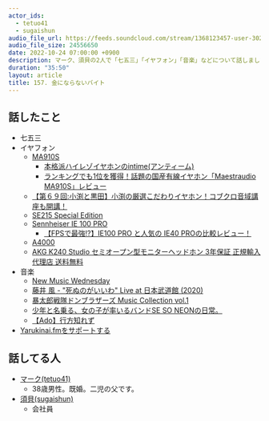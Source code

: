 ```yaml
---
actor_ids:
  - tetuo41
  - sugaishun
audio_file_url: https://feeds.soundcloud.com/stream/1368123457-user-302747142-yarukinai-158-2022-10-24.mp3
audio_file_size: 24556650
date: 2022-10-24 07:00:00 +0900
description: マーク、須貝の2人で「七五三」「イヤフォン」「音楽」などについて話しました。
duration: "35:50"
layout: article
title: 157. 金にならないバイト
---
```


## 話したこと
- 七五三
- イヤフォン
  - [MA910S](https://www.aiuto-jp.co.jp/products/product_4092.php)
    - [本格派ハイレゾイヤホンのintime(アンティーム)](https://intime-acoustic.jp/)
    - [ランキングでも1位を獲得！話題の国産有線イヤホン「Maestraudio MA910S」レビュー](https://www.youtube.com/watch?v=WmtMQUitDBo)
  - [【第６９回:小渕と黒田】小渕の厳選こだわりイヤホン！コブクロ音域講座も開講！](https://www.youtube.com/watch?v=SXM3qbsM2bs)
  - [SE215 Special Edition](https://www.shure.com/ja-JP/products/earphones/se215spe)
  - [Sennheiser IE 100 PRO](https://ja-jp.sennheiser.com/ie100pro)
    - [【FPSで最強⁉】IE100 PRO と人気の IE40 PROの比較レビュー！](https://www.youtube.com/watch?v=J-DwYLokS1w)
  - [A4000](https://snext-final.com/en/products/detail/A4000)
  - [AKG K240 Studio セミオープン型モニターヘッドホン 3年保証 正規輸入代理店 送料無料](https://www.soundhouse.co.jp/products/detail/item/5401/)
- 音楽
  - [New Music Wednesday](https://open.spotify.com/show/6sN6lkCV6rvwMDupBRK68E?si=c61b5d6be19d434e)
  - [藤井 風 - "死ぬのがいいわ" Live at 日本武道館 (2020)](https://www.youtube.com/watch?v=lRVJuPI5IXI)
  - [暴太郎戦隊ドンブラザーズ Music Collection vol.1](https://open.spotify.com/album/4L55pXWj3LJ4dCA3RD6Htl?si=cyqkXXunRfWMlq53V82d4A)
  - [少年と名乗る、女の子が率いるバンドSE SO NEONの日常。](https://girl.houyhnhnm.jp/culture/singing_everyday_life)
  - [【Ado】行方知れず](https://www.youtube.com/watch?v=VQtmqpSE64w)
- [Yarukinai.fmをサポートする](https://note.com/tetuo41/circle)

## 話してる人
- [マーク(tetuo41)](https://twitter.com/tetuo41)
  - 38歳男性。既婚。二児の父です。
- [須貝(sugaishun)](https://twitter.com/sugaishun)
  - 会社員
